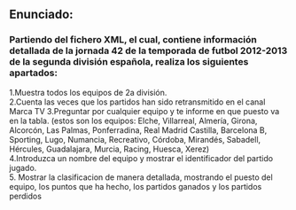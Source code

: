 ## Enunciado:  
### Partiendo del fichero XML, el cual, contiene información detallada de la  jornada 42 de la temporada de futbol 2012-2013 de la segunda división española, realiza los siguientes apartados:  
  1.Muestra todos los equipos de 2a división.  
  2.Cuenta las veces que los partidos han sido retransmitido en el canal Marca TV 
  3.Preguntar por cualquier equipo y te informe en que puesto va en la tabla. (estos son los equipos: Elche, Villarreal, Almería, Girona, Alcorcón, Las Palmas, Ponferradina, Real Madrid Castilla, Barcelona B, Sporting, Lugo, Numancia, Recreativo, Córdoba, Mirandés, Sabadell, Hércules, Guadalajara, Murcia, Racing, Huesca, Xerez)  
  4.Introduzca un nombre del equipo y mostrar el identificador del partido jugado.   
  5. Mostrar la clasificacion de manera detallada, mostrando el puesto del equipo, los puntos que ha hecho, los partidos ganados y los partidos perdidos
